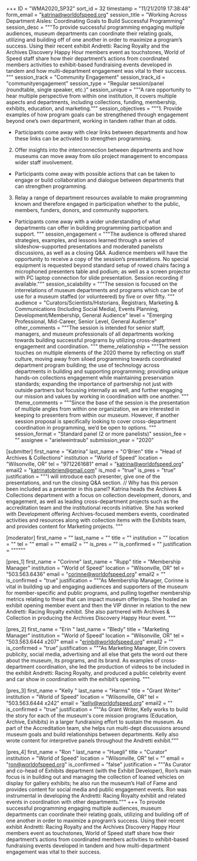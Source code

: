 +++
ID = "WMA2020_SP32"
sort_id = 32
timestamp = "11/21/2019 17:38:48"
form_email = "katrina@worldofspeed.org"
session_title = "Working Across Department Aisles: Coordinating Goals to Build Successful Programming"
session_desc = """To provide successful programming engaging multiple audiences, museum departments can coordinate their relating goals, utilizing and building off of one another in order to maximize a program’s success. Using their recent exhibit Andretti: Racing Royalty and the Archives Discovery Happy Hour members event as touchstones, World of Speed staff share how their department’s actions from coordinated members activities to exhibit-based fundraising events developed in tandem and how multi-department engagement was vital to their success. """
session_track = "Community Engagement"
session_track_id = "communityengagement"
session_type = "Regular session/panel (roundtable, single speaker, etc.)"
session_unique = """A rare opportunity to hear multiple perspective from within one institution, it covers multiple aspects and departments, including collections, funding, membership, exhibits, education, and marketing."""
session_objectives = """1.	Provide examples of how program goals can be strengthened through engagement beyond one’s own department, working in tandem rather than at odds.
-	Participants come away with clear links between departments and how these links can be activated to strengthen programming.
2.	Offer insights into the interconnection between departments and how museums can move away from silo project management to encompass wider staff involvement.
-	Participants come away with possible actions that can be taken to engage or build collaboration and dialogue between departments that can strengthen programming.
3.	Relay a range of department resources available to make programming known and therefore engaged in participation whether to the public, members, funders, donors, and community supporters.
-	Participants come away with a wider understanding of what departments can offer in building programming participation and support.
"""
session_engagement = """The audience is offered shared strategies, examples, and lessons learned through a series of slideshow-supported presentations and moderated panelists discussions, as well as a closing Q&A. Audience members will have the opportunity to receive a copy of the session’s presentations. No special equipment is requested beyond standard setup of rowed chairs facing a microphoned presenters table and podium; as well as a screen projector with PC laptop connection for slide presentation. Session recording if available."""
session_scalability = """The session is focused on the interrelations of museum departments and programs which can be of use for a museum staffed (or volunteered) by five or over fifty. """
audience = "Curators/Scientists/Historians, Registrars, Marketing & Communications (Including Social Media), Events Planning, Development/Membership, General Audience"
level = "Emerging Professional, Mid-Career, Senior Level, General Audience"
other_comments = """The session is intended for senior staff, managers, and museum professionals of all departments working towards building successful programs by utilizing cross-department engagement and coordination. """
theme_relationship = """The session touches on multiple elements of the 2020 theme by reflecting on staff culture, moving away from siloed programming towards coordinated department program building; the use of technology across departments in building and supporting programming; providing unique hands-on collections engagement while maintaining preservation standards; expanding the importance of partnership not just with outside partners but focusing internally as well, and further engaging our mission and values by working in coordination with one another. """
theme_comments = """Since the base of the session is the presentation of multiple angles from within one organization, we are interested in keeping to presenters from within our museum. However, if another session proposal is specifically looking to cover cross-department coordination in programming, we’d be open to options. """
session_format = "Standard panel (2 or more panelists)"
session_fee = ""
assignee = "arielweintraub"
submission_year = "2020"

[submitter]
first_name = "Katrina"
last_name = "O'Brien"
title = "Head of Archives & Collections"
institution = "World of Speed"
location = "Wilsonville, OR"
tel = "9712261681"
email = "katrina@worldofspeed.org"
email2 = "katrinatobrien@gmail.com"
is_mod = "true"
is_pres = "true"
justification = """I will introduce each presenter, give one of the presentations, and run the closing Q&A section. // Why has this person been included as a presenter in this panel? Katrina heads the Archives & Collections department with a focus on collection development, donors, and engagement, as well as leading cross-department projects such as the accreditation team and the institutional records initiative. She has worked with Development offering Archives-focused members events, coordinated activities and resources along with collection items with the Exhibits team, and provides content for Marketing projects. """

[moderator]
first_name = ""
last_name = ""
title = ""
institution = ""
location = ""
tel = ""
email = ""
email2 = ""
is_pres = ""
is_confirmed = ""
justification = """"""

[pres_1]
first_name = "Corinne"
last_name = "Rupp"
title = "Membership Manager"
institution = "World of Speed"
location = "Wilsonville, OR"
tel = "503.563.6436"
email = "corinne@worldofspeed.org"
email2 = ""
is_confirmed = "true"
justification = """As Membership Manager, Corinne is vital in building up and engaging audiences and supporters of the museum for member-specific and public programs, and pulling together membership metrics relating to these that can impact museum offerings. She hosted an exhibit opening member event and then the VIP dinner in relation to the new Andretti: Racing Royalty exhibit. She also partnered with Archives & Collection in producing the Archives Discovery Happy Hour event. """

[pres_2]
first_name = "Erin "
last_name = "Bledy"
title = "Marketing Manager"
institution = "World of Speed"
location = "Wilsonville, OR"
tel = "503.563.6444 x207"
email = "erinb@worldofspeed.org"
email2 = ""
is_confirmed = "true"
justification = """As Marketing Manager, Erin covers publicity, social media, advertising and all else that gets the word out there about the museum, its programs, and its brand. As examples of cross-department coordination, she led the production of videos to be included in the exhibit Andretti: Racing Royalty, and produced a public celebrity event and car show in coordination with the exhibit’s opening. """

[pres_3]
first_name = "Kelly "
last_name = "Harms"
title = "Grant Writer"
institution = "World of Speed"
location = "Wilsonville, OR"
tel = "503.563.6444 x242"
email = "kelly@worldofspeed.org"
email2 = ""
is_confirmed = "true"
justification = """As Grant Writer, Kelly works to build the story for each of the museum's core mission programs (Education, Archive, Exhibits) in a larger fundraising effort to sustain the museum. As part of the Accreditation team, she helps run multi-dept discussions around museum goals and build relationships between departments. Kelly also wrote content for interpretive panels throughout the Andretti exhibit."""

[pres_4]
first_name = "Ron "
last_name = "Huegli"
title = "Curator"
institution = "World of Speed"
location = "Wilsonville, OR"
tel = ""
email = "ron@worldofspeed.org"
is_confirmed = "false"
justification = """As Curator and co-head of Exhibits department (with the Exhibit Developer), Ron’s main focus is in building out and managing the collection of loaned vehicles on display for gallery exhibits; he also run the museum’s Hall of Fame and provides content for social media and public engagement events. Ron was instrumental in developing the Andretti: Racing Royalty exhibit and related events in coordination with other departments."""
+++
To provide successful programming engaging multiple audiences, museum departments can coordinate their relating goals, utilizing and building off of one another in order to maximize a program’s success. Using their recent exhibit Andretti: Racing Royalty and the Archives Discovery Happy Hour members event as touchstones, World of Speed staff share how their department’s actions from coordinated members activities to exhibit-based fundraising events developed in tandem and how multi-department engagement was vital to their success. 